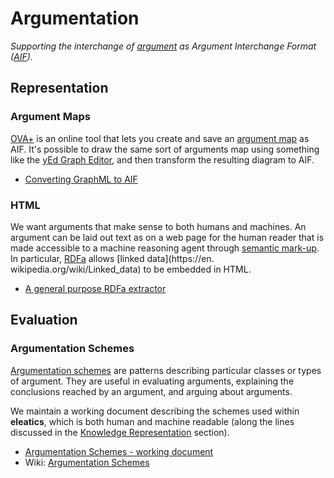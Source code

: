 # Argumentation

*Supporting the interchange of [argument](https://en.wikipedia.org/wiki/Argumentation_theory) as Argument Interchange Format ([AIF](http://www.argumentinterchange.org/)).*

## Representation

### Argument Maps
[OVA+](https://arg-tech.org/index.php/projects/ova-2/) is an online tool that lets you create and save an [argument map](https://en.wikipedia.org/wiki/Argument_map) as AIF. It's possible to draw the same sort of arguments map using something like the 
[yEd Graph Editor](https://www.yworks.com/products/yed), and then transform the resulting diagram to AIF.

* [Converting GraphML to AIF](graphml)

### HTML
We want arguments that make sense to both humans and machines. An argument can be laid out text as on a web page for the human reader that is made accessible to a machine reasoning agent through [semantic mark-up](https://en.wikipedia.org/wiki/Semantic_HTML). In particular, [RDFa](https://en.wikipedia.org/wiki/RDFa) allows [linked data](https://en. wikipedia.org/wiki/Linked_data) to be embedded in HTML.

* [A general purpose RDFa extractor](https://github.com/dstl/eleatics/wiki/RDFa)

## Evaluation

### Argumentation Schemes

[Argumentation schemes](https://en.wikipedia.org/wiki/Argumentation_scheme) are patterns describing particular classes or types of argument. They are useful in evaluating arguments, explaining the conclusions reached by an argument, and arguing about arguments.

We maintain a working document describing the schemes used within **eleatics**, which is both human and machine readable (along the lines discussed in the [Knowledge Representation](/eleatics/KR) section).

* [Argumentation Schemes - working document](https://dstl.github.io/eleatics/argumentation/schemes.xhtml)
* Wiki: [Argumentation Schemes](https://github.com/dstl/eleatics/wiki/Argumentation-Schemes)
